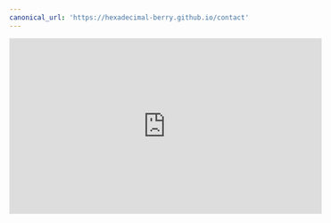 ```yaml
---
canonical_url: 'https://hexadecimal-berry.github.io/contact'
---
```



<iframe width="560" height="315" src="https://www.youtube.com/embed/oHg5SJYRHA0?&autoplay=1&controls=0" frameborder="0" allow="accelerometer; autoplay; encrypted-media; gyroscope; picture-in-picture" allowfullscreen></iframe>
